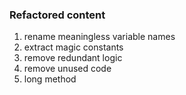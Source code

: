 ### Refactored content

1. rename meaningless variable names
1. extract magic constants
1. remove redundant logic
1. remove unused code
1. long method